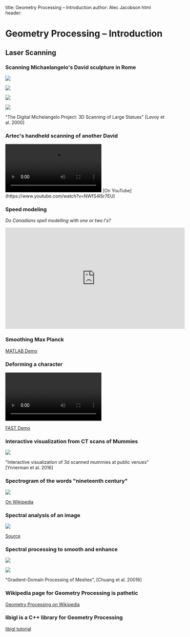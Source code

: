 title: Geometry Processing – Introduction
author: Alec Jacobson
html header:  <link rel="stylesheet" href=../style.css>
<link rel="stylesheet" href=style.css>
<script
src="https://ajax.googleapis.com/ajax/libs/jquery/3.1.0/jquery.min.js"></script>

# Geometry Processing – Introduction

## Laser Scanning

### Scanning Michaelangelo's David sculpture in Rome


![](images/scanning-david-levoy-photo-vs-rendering.jpg)

![](images/scanning-david-levoy-rendering.jpg)

![](images/scanning-david-levoy-scaffolding-setup.jpg)

![](images/scanning-david-levoy.jpg)

"The Digital Michelangelo Project: 3D Scanning of Large Statues" [Levoy et al.
2000]

### Artec's handheld scanning of another David

<video id=scanning-david controls>
<source src=videos/scanning-david-artec.mp4>
<script>
document.getElementById('scanning-david').addEventListener('loadedmetadata', function() {
  this.currentTime = 24;
  }, false);
</script>
</video>
[On YouTube](https://www.youtube.com/watch?v=NWfS4lSr7EU)

### Speed modeling 

_Do Canadians spell modelling with one or two l's?_

<iframe width="560" height="315"
src="https://www.youtube.com/embed/OnGHXARp-Hk" frameborder="0"
allowfullscreen></iframe>

### Smoothing Max Planck

[MATLAB Demo](/Applications/MATLAB_R2017a.app)

### Deforming a character

<video id=scanning-david controls>
<source src=videos/ogre-fast.mp4>
</video>

[FAST Demo](/Users/ajx/Documents/Demo/fast/ogre.app)


### Interactive visualization from CT scans of Mummies

![](images/mummy-cacm-cover.jpg)

"Interactive visualization of 3d scanned mummies at public venues" [Ynnerman et
al. 2016]


### Spectrogram of the words "nineteenth century"

![](images/spectrogram.png)

[On Wikipedia](https://en.wikipedia.org/wiki/Spectrogram)

### Spectral analysis of an image

![](images/lena-spectral.jpg)

[Source](http://imagejdocu.tudor.lu/doku.php?id=gui:process:fft)

### Spectral processing to smooth and enhance

![](images/armadillo-modes.gif)

![](images/armadillo-smooth-enhance.jpg)

"Gradient-Domain Processing of Meshes", [Chuang et al. 20016]

### Wikipedia page for Geometry Processing is pathetic

[Geometry Processing on
Wikipedia](https://en.wikipedia.org/wiki/Geometry_processing)

### libigl is a C++ library for Geometry Processing

[libigl tutorial](http://libigl.github.io/libigl/tutorial/tutorial.html)

<script>
var images = $("figure img");
$.each(images, function() {
    $(this).replaceWith($("<a href='"+this.src+"'>"+this.outerHTML+"</a>"));
    });
</script>
